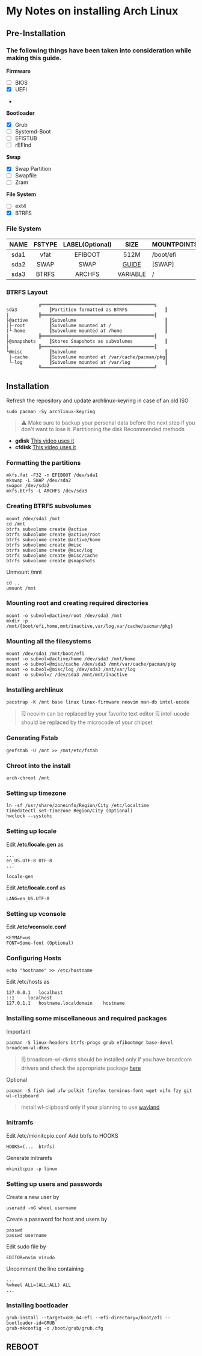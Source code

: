 #	My Notes on installing Arch Linux
##	Pre-Installation

###	The following things have been taken into consideration while making this guide.
**Firmware**
-	[ ]	BIOS
-	[x]	UEFI
-	
**Bootloader**
-	[x]	Grub
-	[ ]	Systemd-Boot
-	[ ]	EFISTUB
-	[ ]	rEFInd

**Swap**
-	[x]	Swap Partition
-	[ ]	Swapfile
-	[ ]	Zram

**File System**
-	[ ]	ext4
-	[x]	BTRFS

### File System
|	NAME	|	FSTYPE	|	LABEL(Optional)	|	SIZE																			|	MOUNTPOINTS	|
|	:--:	|	:----:	|	:------------:	|	:---------------------------------------------------------------------------:	|	-----------	|
|	sda1	|	vfat	|	EFIBOOT			|	512M																			|	/boot/efi	|
|	sda2	|	SWAP	|	SWAP			|	[GUIDE](https://help.ubuntu.com/community/SwapFaq#How_much_swap_do_I_need.3F)	|	[SWAP]		|
|	sda3	|	BTRFS	|	ARCHFS	|	VARIABLE																			|	/			|

### BTRFS Layout
```
			╔══════════════════════════════════════════╗
sda3			║Partition formatted as BTRFS              ║
|			╠══════════════════════════════════════════║
├@active		║Subvolume                                 ║
|├-root			║Subvolume mounted at /                    ║
|└-home			║Subvolume mounted at /home                ║
|			╠══════════════════════════════════════════║
├@snapshots		║Stores Snapshots as subvolumes            ║
|			╠══════════════════════════════════════════║
└@misc			║Subvolume                                 ║
 ├-cache		║Subvolume mounted at /var/cache/pacman/pkg║
 └-log			║Subvolume mounted at /var/log             ║
			╚══════════════════════════════════════════╝
```
##	Installation
Refresh the repository and update archlinux-keyring in case of an old ISO

`sudo pacman -Sy archlinux-keyring`

> :warning:	Make sure to backup your personal data before the next step if you don't want to lose it.
Partitioning the disk
Recommended methods
-	**gdisk**	[This video uses it](https://www.youtube.com/watch?v=Xynotc9BKe8)
-	**cfdisk**	[This video uses it](https://www.youtube.com/watch?v=68z11VAYMS8)

### Formatting the partitions

```
mkfs.fat -F32 -n EFIBOOT /dev/sda1
mkswap -L SWAP /dev/sda2
swapon /dev/sda2
mkfs.btrfs -L ARCHFS /dev/sda3
```

### Creating BTRFS subvolumes

```
mount /dev/sda3 /mnt
cd /mnt
btrfs subvolume create @active
btrfs subvolume create @active/root
btrfs subvolume create @active/home
btrfs subvolume create @misc
btrfs subvolume create @misc/log
btrfs subvolume create @misc/cache
btrfs subvolume create @snapshots
```

Unmount /mnt

```
cd ..
umount /mnt
```

### Mounting root and creating required directories

```
mount -o subvol=@active/root /dev/sda3 /mnt
mkdir -p /mnt/{boot/efi,home,mnt/inactive,var/log,var/cache/pacman/pkg}
```

### Mounting all the filesystems

```
mount /dev/sda1 /mnt/boot/efi
mount -o subvol=@active/home /dev/sda3 /mnt/home
mount -o subvol=@misc/cache /dev/sda3 /mnt/var/cache/pacman/pkg
mount -o subvol=@misc/log /dev/sda3 /mnt/var/log
mount -o subvol=/ /dev/sda3 /mnt/mnt/inactive
```

### Installing archlinux

```
pacstrap -K /mnt base linux linux-firmware neovim man-db intel-ucode
```

> 🗒️ neovim can be replaced by your favorite text editor
> 🗒️ intel-ucode should be replaced by the microcode of your chipset
	
### Generating Fstab

```
genfstab -U /mnt >> /mnt/etc/fstab
```

### Chroot into the install

```
arch-chroot /mnt
```

### Setting up timezone

```
ln -sf /usr/share/zoneinfo/Region/City /etc/localtime
timedatectl set-timezone Region/City (Optional)
hwclock --systohc
```

### Setting up locale

Edit **/etc/locale.gen** as

```
...
en_US.UTF-8 UTF-8
...
```

```
locale-gen
```
Edit **/etc/locale.conf** as

```
LANG=en_US.UTF-8
```

### Setting up vconsole

Edit **/etc/vconsole.conf**
```
KEYMAP=us
FONT=Some-font (Optional)
```

### Configuring Hosts

```
echo "hostname" >> /etc/hostname
```

Edit /etc/hosts as

```
127.0.0.1	localhost
::1		localhost
127.0.1.1	hostname.localdomain	hostname
```


### Installing some miscellaneous and required packages

Important
```
pacman -S linux-headers btrfs-progs grub efibootmgr base-devel broadcom-wl-dkms
```
> 🗒️ broadcom-wl-dkms should be installed only if you have broadcom drivers and check the appropriate package [here](https://wiki.archlinux.org/title/broadcom_wireless)


Optional

```
pacman -S fish iwd ufw polkit firefox terminus-font wget vifm fzy git wl-clipboard
```

> Install wl-clipboard only if your planning to use [wayland](https://wiki.archlinux.org/title/wayland)

### Initramfs

Edit /etc/mkinitcpio.conf
Add btrfs to HOOKS
```
HOOKS=(...	btrfs)
```

Generate initramfs

```
mkinitcpio -p linux
```

### Setting up users and passwords

Create a new user by
```
useradd -mG wheel username
```

Create a password for host and users by

```
passwd
passwd username
```
Edit sudo file by
```
EDITOR=nvim visudo
```
Uncomment the line containing 
```
...
%wheel ALL=(ALL:ALL) ALL
...
```

### Installing bootloader

```
grub-install --target=x86_64-efi --efi-directory=/boot/efi --bootloader-id=GRUB
grub-mkconfig -o /boot/grub/grub.cfg
```

## REBOOT
